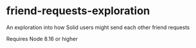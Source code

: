 # friend-requests-exploration
An exploration into how Solid users might send each other friend requests

Requires Node 8.16 or higher
